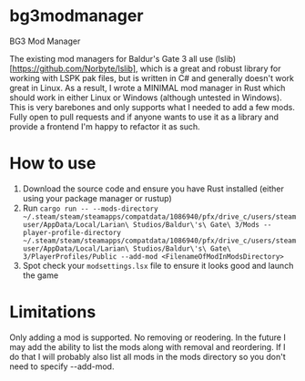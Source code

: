 # bg3modmanager
BG3 Mod Manager

The existing mod managers for Baldur's Gate 3 all use (lslib)[https://github.com/Norbyte/lslib], which is a great and robust library for working with LSPK pak files, but is written in C# and generally doesn't work great in Linux. As a result, I wrote a MINIMAL mod manager in Rust which should work in either Linux or Windows (although untested in Windows). This is very barebones and only supports what I needed to add a few mods. Fully open to pull requests and if anyone wants to use it as a library and provide a frontend I'm happy to refactor it as such.

# How to use
1. Download the source code and ensure you have Rust installed (either using your package manager or rustup)
2. Run `cargo run -- --mods-directory ~/.steam/steam/steamapps/compatdata/1086940/pfx/drive_c/users/steamuser/AppData/Local/Larian\ Studios/Baldur\'s\ Gate\ 3/Mods --player-profile-directory ~/.steam/steam/steamapps/compatdata/1086940/pfx/drive_c/users/steamuser/AppData/Local/Larian\ Studios/Baldur\'s\ Gate\ 3/PlayerProfiles/Public --add-mod <FilenameOfModInModsDirectory>`
3. Spot check your `modsettings.lsx` file to ensure it looks good and launch the game

# Limitations
Only adding a mod is supported. No removing or reodering. In the future I may add the ability to list the mods along with removal and reordering. If I do that I will probably also list all mods in the mods directory so you don't need to specify --add-mod.
